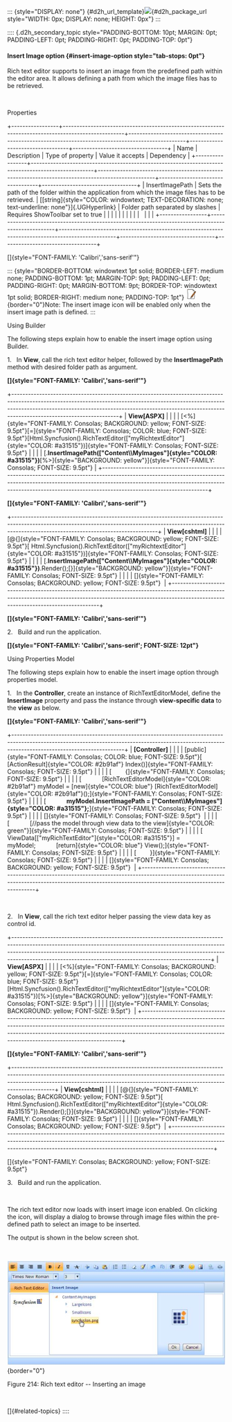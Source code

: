 ::: {style="DISPLAY: none"}
[](ms-xhelp:///?Id=d2h_url_template){#d2h_url_template}![](!package_url!){#d2h_package_url style="WIDTH: 0px; DISPLAY: none; HEIGHT: 0px"}
:::

:::: {.d2h_secondary_topic style="PADDING-BOTTOM: 10pt; MARGIN: 0pt; PADDING-LEFT: 0pt; PADDING-RIGHT: 0pt; PADDING-TOP: 0pt"}
#### Insert Image option {#insert-image-option style="tab-stops: 0pt"}

Rich text editor supports to insert an image from the predefined path within the editor area. It allows defining a path from which the image files has to be retrieved.

 

Properties

+-----------------+----------------------------------------------------------------------------------------------------+--------------------------------------------------------------------------------------------------+----------------------------------+----------------------------------+
| Name            | Description                                                                                        | Type of property                                                                                 | Value it accepts                 | Dependency                       |
+-----------------+----------------------------------------------------------------------------------------------------+--------------------------------------------------------------------------------------------------+----------------------------------+----------------------------------+
| InsertImagePath | Sets the path of the folder within the application from which the image files has to be retrieved. | [[string]{style="COLOR: windowtext; TEXT-DECORATION: none; text-underline: none"}]{.UGHyperlink} | Folder path separated by slashes | Requires ShowToolbar set to true |
|                 |                                                                                                    |                                                                                                  |                                  |                                  |
|                 |                                                                                                    |                                                                                                  |                                  |                                  |
+-----------------+----------------------------------------------------------------------------------------------------+--------------------------------------------------------------------------------------------------+----------------------------------+----------------------------------+

[]{style="FONT-FAMILY: 'Calibri','sans-serif'"} 

::: {style="BORDER-BOTTOM: windowtext 1pt solid; BORDER-LEFT: medium none; PADDING-BOTTOM: 1pt; MARGIN-TOP: 9pt; PADDING-LEFT: 0pt; PADDING-RIGHT: 0pt; MARGIN-BOTTOM: 9pt; BORDER-TOP: windowtext 1pt solid; BORDER-RIGHT: medium none; PADDING-TOP: 1pt"}
![](ImagesExt/image56_5.jpg){border="0"}Note: The insert image icon will be enabled only when the insert image path is defined.
:::

Using Builder

The following steps explain how to enable the insert image option using Builder.

1.   In **View**, call the rich text editor helper, followed by the **InsertImagePath** method with desired folder path as argument.

**[]{style="FONT-FAMILY: 'Calibri','sans-serif'"}** 

+--------------------------------------------------------------------------------------------------------------------------------------------------------------------------------------------------------------------------------------------------------------------------------+
| **View\[ASPX\]**                                                                                                                                                                                                                                                               |
|                                                                                                                                                                                                                                                                                |
| [\<%]{style="FONT-FAMILY: Consolas; BACKGROUND: yellow; FONT-SIZE: 9.5pt"}[=]{style="FONT-FAMILY: Consolas; COLOR: blue; FONT-SIZE: 9.5pt"}[Html.Syncfusion().RichTextEditor([\"myRichtextEditor\"]{style="COLOR: #a31515"})]{style="FONT-FAMILY: Consolas; FONT-SIZE: 9.5pt"} |
|                                                                                                                                                                                                                                                                                |
| [.**InsertImagePath([\"Content\\\\MyImages\"]{style="COLOR: #a31515"})**[%\>]{style="BACKGROUND: yellow"}]{style="FONT-FAMILY: Consolas; FONT-SIZE: 9.5pt"}                                                                                                                    |
+--------------------------------------------------------------------------------------------------------------------------------------------------------------------------------------------------------------------------------------------------------------------------------+

**[]{style="FONT-FAMILY: 'Calibri','sans-serif'"}** 

+----------------------------------------------------------------------------------------------------------------------------------------------------------------------------------------------------------------+
| **View\[cshtml\]**                                                                                                                                                                                             |
|                                                                                                                                                                                                                |
| [\@{]{style="FONT-FAMILY: Consolas; BACKGROUND: yellow; FONT-SIZE: 9.5pt"}[ Html.Syncfusion().RichTextEditor([\"myRichtextEditor\"]{style="COLOR: #a31515"})]{style="FONT-FAMILY: Consolas; FONT-SIZE: 9.5pt"} |
|                                                                                                                                                                                                                |
| [.**InsertImagePath([\"Content\\\\MyImages\"]{style="COLOR: #a31515"})**.Render();[}]{style="BACKGROUND: yellow"}]{style="FONT-FAMILY: Consolas; FONT-SIZE: 9.5pt"}                                            |
|                                                                                                                                                                                                                |
| []{style="FONT-FAMILY: Consolas; BACKGROUND: yellow; FONT-SIZE: 9.5pt"}                                                                                                                                        |
+----------------------------------------------------------------------------------------------------------------------------------------------------------------------------------------------------------------+

**[]{style="FONT-FAMILY: 'Calibri','sans-serif'"}** 

2.   Build and run the application.

**[]{style="FONT-FAMILY: 'Calibri','sans-serif'; FONT-SIZE: 12pt"}** 

Using Properties Model

The following steps explain how to enable the insert image option through properties model.

1.   In the **Controller**, create an instance of RichTextEditorModel, define the **InsertImage** property and pass the instance through **view-specific data** to the **view** as below.

**[]{style="FONT-FAMILY: 'Calibri','sans-serif'"}** 

+----------------------------------------------------------------------------------------------------------------------------------------------------------------------------------------------------+
| **\[Controller\]**                                                                                                                                                                                 |
|                                                                                                                                                                                                    |
| [public]{style="FONT-FAMILY: Consolas; COLOR: blue; FONT-SIZE: 9.5pt"}[ [ActionResult]{style="COLOR: #2b91af"} Index()]{style="FONT-FAMILY: Consolas; FONT-SIZE: 9.5pt"}                           |
|                                                                                                                                                                                                    |
| [        {]{style="FONT-FAMILY: Consolas; FONT-SIZE: 9.5pt"}                                                                                                                                       |
|                                                                                                                                                                                                    |
| [            [RichTextEditorModel]{style="COLOR: #2b91af"} myModel = [new]{style="COLOR: blue"} [RichTextEditorModel]{style="COLOR: #2b91af"}();]{style="FONT-FAMILY: Consolas; FONT-SIZE: 9.5pt"} |
|                                                                                                                                                                                                    |
| [            **myModel.InsertImagePath = [\"Content\\\\MyImages\"]{style="COLOR: #a31515"};**]{style="FONT-FAMILY: Consolas; FONT-SIZE: 9.5pt"}                                                    |
|                                                                                                                                                                                                    |
| []{style="FONT-FAMILY: Consolas; FONT-SIZE: 9.5pt"}                                                                                                                                                |
|                                                                                                                                                                                                    |
| [            [//pass the model through view data to the view]{style="COLOR: green"}]{style="FONT-FAMILY: Consolas; FONT-SIZE: 9.5pt"}                                                              |
|                                                                                                                                                                                                    |
| [            ViewData\[[\"myRichTextEditor\"]{style="COLOR: #a31515"}\] = myModel;            [return]{style="COLOR: blue"} View();]{style="FONT-FAMILY: Consolas; FONT-SIZE: 9.5pt"}              |
|                                                                                                                                                                                                    |
| [        }]{style="FONT-FAMILY: Consolas; FONT-SIZE: 9.5pt"}                                                                                                                                       |
|                                                                                                                                                                                                    |
| []{style="FONT-FAMILY: Consolas; BACKGROUND: yellow; FONT-SIZE: 9.5pt"}                                                                                                                            |
+----------------------------------------------------------------------------------------------------------------------------------------------------------------------------------------------------+

 

2.   In **View**, call the rich text editor helper passing the view data key as control id.

+-----------------------------------------------------------------------------------------------------------------------------------------------------------------------------------------------------------------------------------------------------------------------------------------------------------------+
| **View\[ASPX\]**                                                                                                                                                                                                                                                                                                |
|                                                                                                                                                                                                                                                                                                                 |
| [\<%]{style="FONT-FAMILY: Consolas; BACKGROUND: yellow; FONT-SIZE: 9.5pt"}[=]{style="FONT-FAMILY: Consolas; COLOR: blue; FONT-SIZE: 9.5pt"}[Html.Syncfusion().RichTextEditor([\"myRichtextEditor\"]{style="COLOR: #a31515"})[%\>]{style="BACKGROUND: yellow"}]{style="FONT-FAMILY: Consolas; FONT-SIZE: 9.5pt"} |
|                                                                                                                                                                                                                                                                                                                 |
| []{style="FONT-FAMILY: Consolas; BACKGROUND: yellow; FONT-SIZE: 9.5pt"}                                                                                                                                                                                                                                         |
+-----------------------------------------------------------------------------------------------------------------------------------------------------------------------------------------------------------------------------------------------------------------------------------------------------------------+

**[]{style="FONT-FAMILY: 'Calibri','sans-serif'"}** 

+---------------------------------------------------------------------------------------------------------------------------------------------------------------------------------------------------------------------------------------------------------+
| **View\[cshtml\]**                                                                                                                                                                                                                                      |
|                                                                                                                                                                                                                                                         |
| [\@{]{style="FONT-FAMILY: Consolas; BACKGROUND: yellow; FONT-SIZE: 9.5pt"}[ Html.Syncfusion().RichTextEditor([\"myRichtextEditor\"]{style="COLOR: #a31515"}).Render();[}]{style="BACKGROUND: yellow"}]{style="FONT-FAMILY: Consolas; FONT-SIZE: 9.5pt"} |
|                                                                                                                                                                                                                                                         |
| []{style="FONT-FAMILY: Consolas; BACKGROUND: yellow; FONT-SIZE: 9.5pt"}                                                                                                                                                                                 |
+---------------------------------------------------------------------------------------------------------------------------------------------------------------------------------------------------------------------------------------------------------+

[]{style="FONT-FAMILY: Consolas; BACKGROUND: yellow; FONT-SIZE: 9.5pt"} 

3.   Build and run the application.

 

The rich text editor now loads with insert image icon enabled. On clicking the icon, will display a dialog to browse through image files within the pre-defined path to select an image to be inserted.

The output is shown in the below screen shot.

 

![Description: C:\\Work Place\\Work Trunk\\features\\SF4718\\RTE\\concepts\\rte-insertimage.png](ImagesExt/image56_222.jpg){border="0"}

Figure 214: Rich text editor -- Inserting an image

 

[]{#related-topics}
::::
